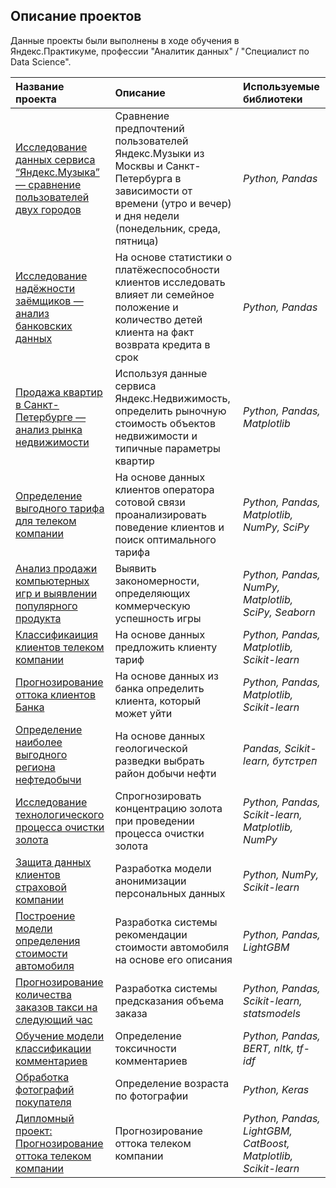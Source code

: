 ## Описание проектов

Данные проекты были выполнены в ходе обучения в Яндекс.Практикуме, профессии "Аналитик данных" / "Специалист по Data Science".

| Название проекта | Описание | Используемые библиотеки | 
| :---------------------- | :---------------------- | :---------------------- |
| [Исследование данных сервиса “Яндекс.Музыка” — сравнение пользователей двух городов](Project_1) | Сравнение предпочтений пользователей Яндекс.Музыки из Москвы и Санкт-Петербурга в зависимости от времени (утро и вечер) и дня недели (понедельник, среда, пятница)| *Python, Pandas* |
| [Исследование надёжности заёмщиков — анализ банковских данных](Project_2) | На основе статистики о платёжеспособности клиентов исследовать влияет ли семейное положение и количество детей клиента на факт возврата кредита в срок| *Python, Pandas* |
| [Продажа квартир в Санкт-Петербурге — анализ рынка недвижимости](Project_3) | Используя данные сервиса Яндекс.Недвижимость, определить рыночную стоимость объектов недвижимости и типичные параметры квартир| *Python, Pandas, Matplotlib* |
| [Определение выгодного тарифа для телеком компании](Project_4) | На основе данных клиентов оператора сотовой связи проанализировать поведение клиентов и поиск оптимального тарифа| *Python, Pandas, Matplotlib, NumPy, SciPy* |
| [Анализ продажи компьютерных игр и выявлении популярного продукта](Project_5) | Выявить закономерности, определяющих коммерческую успешность игры| *Python, Pandas, NumPy, Matplotlib, SciPy, Seaborn* |
| [Классификаиция клиентов телеком компании](Project_6) | На основе данных предложить клиенту тариф| *Python, Pandas, Matplotlib, Scikit-learn* |
| [Прогнозирование оттока клиентов Банка](Project_7) | На основе данных из банка определить клиента, который может уйти| *Python, Pandas, Matplotlib, Scikit-learn* |
| [Определение наиболее выгодного региона нефтедобычи](Project_8) | На основе данных геологической разведки выбрать район добычи нефти| *Pandas, Scikit-learn, бутстреп* |
| [Исследование технологического процесса очистки золота](Project_9) | Спрогнозировать концентрацию золота при проведении процесса очистки золота| *Python, Pandas, Scikit-learn, Matplotlib, NumPy* |
| [Защита данных клиентов страховой компании](Project_10) | Разработка модели анонимизации персональных данных| *Python, NumPy, Scikit-learn* |
| [Построение модели определения стоимости автомобиля](Project_11) | Разработка системы рекомендации стоимости автомобиля на основе его описания| *Python, Pandas, LightGBM* |
| [Прогнозирование количества заказов такси на следующий час](Project_12) | Разработка системы предсказания объема заказа| *Python, Pandas, Scikit-learn, statsmodels* |
| [Обучение модели классификации комментариев](Project_13) | Определение токсичности комментариев| *Python, Pandas, BERT, nltk, tf-idf* |
| [Обработка фотографий покупателя](Project_14) | Определение возраста по фотографии| *Python, Keras* |
| [Дипломный проект: Прогнозирование оттока телеком компании](Project_15) | Прогнозирование оттока телеком компании| *Python, Pandas, LightGBM, CatBoost, Matplotlib, Scikit-learn* |

